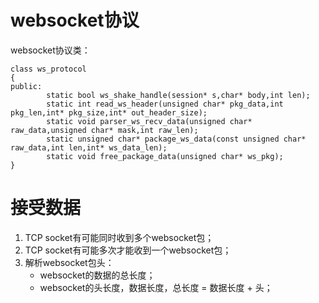 # websocket协议
 websocket协议类：
 ```
 class ws_protocol
 {
 public:
	     static bool ws_shake_handle(session* s,char* body,int len);
		 static int read_ws_header(unsigned char* pkg_data,int pkg_len,int* pkg_size,int* out_header_size);
		 static void parser_ws_recv_data(unsigned char* raw_data,unsigned char* mask,int raw_len);
		 static unsigned char* package_ws_data(const unsigned char* raw_data,int len,int* ws_data_len);
		 static void free_package_data(unsigned char* ws_pkg);
 }
 ```
 # 接受数据
 1. TCP socket有可能同时收到多个websocket包；
 2. TCP socket有可能多次才能收到一个websocket包；
 3. 解析websocket包头：
     - websocket的数据的总长度；
	 - websocket的头长度，数据长度，总长度 = 数据长度 + 头；